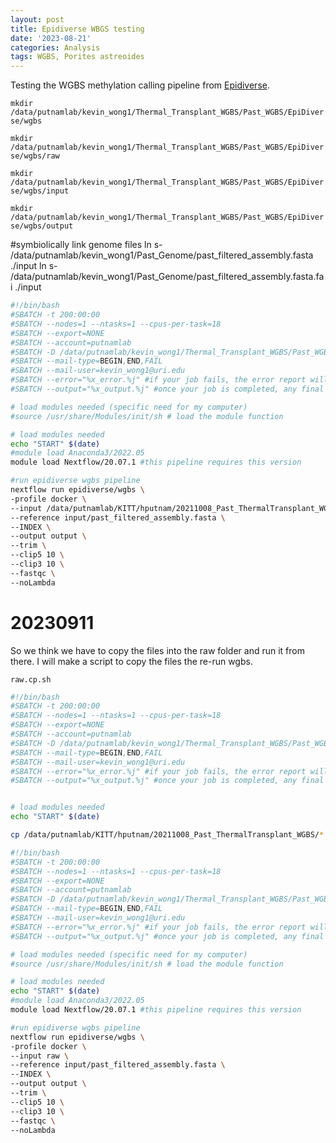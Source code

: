 ```yaml
---
layout: post
title: Epidiverse WBGS testing
date: '2023-08-21'
categories: Analysis
tags: WGBS, Porites astreoides
---
```


Testing the WGBS methylation calling pipeline from [Epidiverse](https://github.com/EpiDiverse/wgbs/blob/master/docs/usage.md#running-the-pipeline). 

`mkdir /data/putnamlab/kevin_wong1/Thermal_Transplant_WGBS/Past_WGBS/EpiDiverse/wgbs`

`mkdir /data/putnamlab/kevin_wong1/Thermal_Transplant_WGBS/Past_WGBS/EpiDiverse/wgbs/raw`

`mkdir /data/putnamlab/kevin_wong1/Thermal_Transplant_WGBS/Past_WGBS/EpiDiverse/wgbs/input`

`mkdir /data/putnamlab/kevin_wong1/Thermal_Transplant_WGBS/Past_WGBS/EpiDiverse/wgbs/output`

#symbiolically link genome files
ln s- /data/putnamlab/kevin_wong1/Past_Genome/past_filtered_assembly.fasta ./input
ln s- /data/putnamlab/kevin_wong1/Past_Genome/past_filtered_assembly.fasta.fai ./input

```bash
#!/bin/bash
#SBATCH -t 200:00:00
#SBATCH --nodes=1 --ntasks=1 --cpus-per-task=18
#SBATCH --export=NONE
#SBATCH --account=putnamlab
#SBATCH -D /data/putnamlab/kevin_wong1/Thermal_Transplant_WGBS/Past_WGBS/EpiDiverse/wgbs/
#SBATCH --mail-type=BEGIN,END,FAIL
#SBATCH --mail-user=kevin_wong1@uri.edu
#SBATCH --error="%x_error.%j" #if your job fails, the error report will be put in this file
#SBATCH --output="%x_output.%j" #once your job is completed, any final job report comments will be put in this file

# load modules needed (specific need for my computer)
#source /usr/share/Modules/init/sh # load the module function

# load modules needed
echo "START" $(date)
#module load Anaconda3/2022.05
module load Nextflow/20.07.1 #this pipeline requires this version 

#run epidiverse wgbs pipeline
nextflow run epidiverse/wgbs \
-profile docker \
--input /data/putnamlab/KITT/hputnam/20211008_Past_ThermalTransplant_WGBS/*{1,2}.fastq.gz\
--reference input/past_filtered_assembly.fasta \
--INDEX \
--output output \
--trim \
--clip5 10 \
--clip3 10 \
--fastqc \
--noLambda 

```

# 20230911

So we think we have to copy the files into the raw folder and run it from there. I will make a script to copy the files the re-run wgbs. 

`raw.cp.sh`

```bash
#!/bin/bash
#SBATCH -t 200:00:00
#SBATCH --nodes=1 --ntasks=1 --cpus-per-task=18
#SBATCH --export=NONE
#SBATCH --account=putnamlab
#SBATCH -D /data/putnamlab/kevin_wong1/Thermal_Transplant_WGBS/Past_WGBS/EpiDiverse/wgbs/raw
#SBATCH --mail-type=BEGIN,END,FAIL
#SBATCH --mail-user=kevin_wong1@uri.edu
#SBATCH --error="%x_error.%j" #if your job fails, the error report will be put in this file
#SBATCH --output="%x_output.%j" #once your job is completed, any final job report comments will be put in this file


# load modules needed
echo "START" $(date)

cp /data/putnamlab/KITT/hputnam/20211008_Past_ThermalTransplant_WGBS/*.fastq.gz ./
```

```bash
#!/bin/bash
#SBATCH -t 200:00:00
#SBATCH --nodes=1 --ntasks=1 --cpus-per-task=18
#SBATCH --export=NONE
#SBATCH --account=putnamlab
#SBATCH -D /data/putnamlab/kevin_wong1/Thermal_Transplant_WGBS/Past_WGBS/EpiDiverse/wgbs/
#SBATCH --mail-type=BEGIN,END,FAIL
#SBATCH --mail-user=kevin_wong1@uri.edu
#SBATCH --error="%x_error.%j" #if your job fails, the error report will be put in this file
#SBATCH --output="%x_output.%j" #once your job is completed, any final job report comments will be put in this file

# load modules needed (specific need for my computer)
#source /usr/share/Modules/init/sh # load the module function

# load modules needed
echo "START" $(date)
#module load Anaconda3/2022.05
module load Nextflow/20.07.1 #this pipeline requires this version 

#run epidiverse wgbs pipeline
nextflow run epidiverse/wgbs \
-profile docker \
--input raw \
--reference input/past_filtered_assembly.fasta \
--INDEX \
--output output \
--trim \
--clip5 10 \
--clip3 10 \
--fastqc \
--noLambda 
```